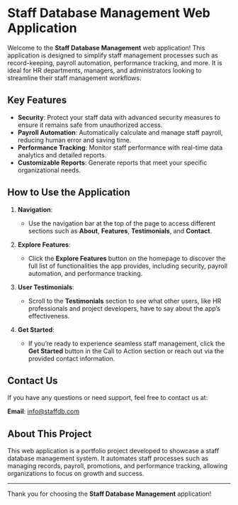 # Staff Database Management Web Application

Welcome to the **Staff Database Management** web application! This application is designed to simplify staff management processes such as record-keeping, payroll automation, performance tracking, and more. It is ideal for HR departments, managers, and administrators looking to streamline their staff management workflows.

## Key Features

- **Security**: Protect your staff data with advanced security measures to ensure it remains safe from unauthorized access.
- **Payroll Automation**: Automatically calculate and manage staff payroll, reducing human error and saving time.
- **Performance Tracking**: Monitor staff performance with real-time data analytics and detailed reports.
- **Customizable Reports**: Generate reports that meet your specific organizational needs.

## How to Use the Application

1. **Navigation**:
   - Use the navigation bar at the top of the page to access different sections such as **About**, **Features**, **Testimonials**, and **Contact**.

2. **Explore Features**:
   - Click the **Explore Features** button on the homepage to discover the full list of functionalities the app provides, including security, payroll automation, and performance tracking.

3. **User Testimonials**:
   - Scroll to the **Testimonials** section to see what other users, like HR professionals and project developers, have to say about the app’s effectiveness.

4. **Get Started**:
   - If you’re ready to experience seamless staff management, click the **Get Started** button in the Call to Action section or reach out via the provided contact information.

## Contact Us

If you have any questions or need support, feel free to contact us at:

**Email**: [info@staffdb.com](mailto:info@staffdb.com)

## About This Project

This web application is a portfolio project developed to showcase a staff database management system. It automates staff processes such as managing records, payroll, promotions, and performance tracking, allowing organizations to focus on growth and success.

---

Thank you for choosing the **Staff Database Management** application!
